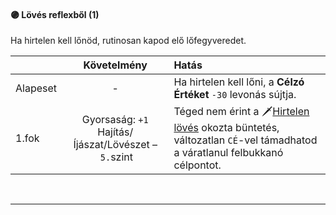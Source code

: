 #### 🟣 Lövés reflexből (1)

Ha hirtelen kell lőnöd, rutinosan kapod elő lőfegyveredet.

| |  Követelmény | Hatás  |
| :----------- | :-----------: | :----------- |
| Alapeset| - | Ha hirtelen kell lőni, a **Célzó Értéket** `-30` levonás sújtja. |
| 1.fok | Gyorsaság: `+1`<br />Hajítás/Íjászat/Lövészet&nbsp;–&nbsp;`5.`szint | Téged nem érint a 🗡️[Hirtelen lövés](070_tavolsagi_harc.md#egy%C3%A9b-k%C3%B6r%C3%BClm%C3%A9nyek) okozta büntetés, változatlan `CÉ`-vel támadhatod a váratlanul felbukkanó célpontot. |

<br />

---
